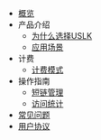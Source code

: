 <!-- 请勿添加产品标题，标题行将由系统自动增加，名称将于您申请邮件提供的仓库名称一致 -->

* [概览](/uslk/README.md)
* 产品介绍   <!-- 以下是参考的目录模版，旨在建议产品文档应该包含的内容模块。实际章节划分可根据实际内容进行调整 -->
   * [为什么选择USLK](/uslk/introduction)
   * [应用场景](/uslk/typicals)
* 计费
   * [计费模式](/uslk/pricing)
  <!-- * [防劫持治理](/uslk/websec) -->
* 操作指南
   * [短链管理](/uslk/features/create)
   * [访问统计](/uslk/features/statistics)
* [常见问题](/uslk/README)
   <!-- * 场景相关  -->
     <!-- * [问题描述](相对链接)-->
* [用户协议](/uslk/agreement)
<!-- * [词汇表](_glossary.md) -->
